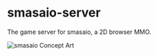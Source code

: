 # smasaio-server

The game server for smasaio, a 2D browser MMO.

![smasaio Concept Art](http://i.imgur.com/3cpF5j1.png)
